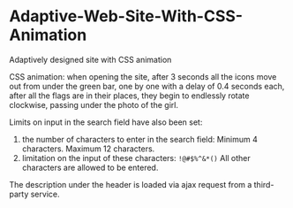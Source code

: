 # Adaptive-Web-Site-With-CSS-Animation
Adaptively designed site with CSS animation

CSS animation: when opening the site, after 3 seconds all the icons move out from under the green bar, one by one with a delay of 0.4 seconds each, after all the flags are in their places, they begin to endlessly rotate clockwise, passing under the photo of the girl.

Limits on input in the search field have also been set:
1. the number of characters to enter in the search field:
Minimum 4 characters.
Maximum 12 characters.
2. limitation on the input of these characters:
`!@#$%^&*()`
All other characters are allowed to be entered.

The description under the header is loaded via ajax request from a third-party service.

